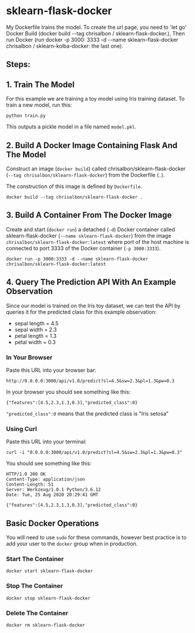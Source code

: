 # sklearn-flask-docker
My Dockerfile trains the model. To create the url page, you need to 'let go' Docker Build (docker build --tag chrisalbon / sklearn-flask-docker.), Then run Docker (run docker -p 3000: 3333 -d --name sklearn-flask-docker chrisalbon / sklearn-kolba-docker: the last one).

## Steps:

## 1. Train The Model

For this example we are training a toy model using Iris training dataset. To train a new model, run this:

`python train.py`

This outputs a pickle model in a file named `model.pkl`.

## 2. Build A Docker Image Containing Flask And The Model

Construct an image (`docker build`) called chrisalbon/sklearn-flask-docker (`--tag chrisalbon/sklearn-flask-docker`) from the Dockerfile (`.`).

The construction of this image is defined by `Dockerfile`.

`docker build --tag chrisalbon/sklearn-flask-docker .`

## 3. Build A Container From The Docker Image

Create and start (`docker run`) a detached (`-d`) Docker container called sklearn-flask-docker (`--name sklearn-flask-docker`) from the image `chrisalbon/sklearn-flask-docker:latest` where port of the host machine is connected to port 3333 of the Docker container (`-p 3000:3333`).

`docker run -p 3000:3333 -d --name sklearn-flask-docker chrisalbon/sklearn-flask-docker:latest`

## 4. Query The Prediction API With An Example Observation

Since our model is trained on the Iris toy dataset, we can test the API by queries it for the predicted class for this example observation:

- sepal length = 4.5
- sepal width = 2.3
- petal length = 1.3
- petal width = 0.3

### In Your Browser

Paste this URL into your browser bar:

`http://0.0.0.0:3000/api/v1.0/predict?sl=4.5&sw=2.3&pl=1.3&pw=0.3`

In your browser you should see something like this:
```
{"features":[4.5,2.3,1.3,0.3],"predicted_class":0}
```

`"predicted_class":0` means that the predicted class is "Iris setosa"

### Using Curl

Paste this URL into your terminal:

`curl -i "0.0.0.0:3000/api/v1.0/predict?sl=4.5&sw=2.3&pl=1.3&pw=0.3"`

You should see something like this:
```
HTTP/1.0 200 OK
Content-Type: application/json
Content-Length: 51
Server: Werkzeug/1.0.1 Python/3.6.12
Date: Tue, 25 Aug 2020 20:29:41 GMT

{"features":[4.5,2.3,1.3,0.3],"predicted_class":0}
```

## Basic Docker Operations

You will need to use `sudo` for these commands, however best practice is to add your user to the `docker` group when in production.

### Start The Container

`docker start sklearn-flask-docker`

### Stop The Container

`docker stop sklearn-flask-docker`

### Delete The Container

`docker rm sklearn-flask-docker`
